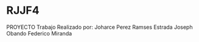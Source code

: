 # RJJF4
PROYECTO
Trabajo Realizado por: 
Joharce Perez 
Ramses Estrada
Joseph Obando
Federico Miranda
